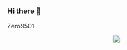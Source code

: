 ### Hi there 👋

<!--
**zlx2019/zlx2019** is a ✨ _special_ ✨ repository because its `README.md` (this file) appears on your GitHub profile.

Here are some ideas to get you started:

- 🔭 I’m currently working on ...
- 🌱 I’m currently learning ...
- 👯 I’m looking to collaborate on ...
- 🤔 I’m looking for help with ...
- 💬 Ask me about ...
- 📫 How to reach me: ...
- 😄 Pronouns: ...
- ⚡ Fun fact: ...
-->


Zero9501

<div align="center"> <img src="https://github-readme-stats.vercel.app/api/top-langs/?username=zlx2019&hide_title=true&hide_border=true&layout=compact&langs_count=6&text_color=000&count_private=true&icon_color=fff&bg_color=0,52fa5a,4dfcff,c64dff&theme=synthwave" /> </div>
